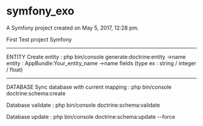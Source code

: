 symfony_exo
===========

A Symfony project created on May 5, 2017, 12:28 pm.

First Test project Symfony

******************
ENTITY
Create entity :
php bin/console generate:doctrine:entity
  ->name entity : AppBundle:Your_entity_name
  ->name fields (type ex : string / integer / float)



*****************
DATABASE
Sync database with current mapping :
php bin/console doctrine:schema:create

Database validate :
php bin/console doctrine:schema:validate  

Database update :
php bin/console doctrine:schema:update --force
